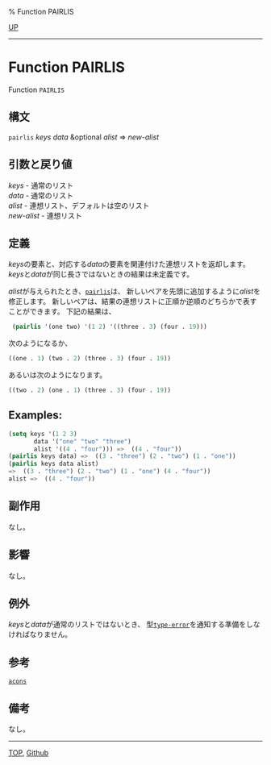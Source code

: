 % Function PAIRLIS

[UP](14.2.html)  

---

# Function **PAIRLIS**


Function `PAIRLIS`


## 構文

`pairlis` *keys* *data* &optional *alist* => *new-alist*


## 引数と戻り値

*keys* - 通常のリスト  
*data* - 通常のリスト  
*alist* - 連想リスト、デフォルトは空のリスト  
*new-alist* - 連想リスト


## 定義

*keys*の要素と、対応する*data*の要素を関連付けた連想リストを返却します。
*keys*と*data*が同じ長さではないときの結果は未定義です。

*alist*が与えられたとき、[`pairlis`](14.2.pairlis.html)は、
新しいペアを先頭に追加するように*alist*を修正します。
新しいペアは、結果の連想リストに正順か逆順のどちらかで表すことができます。
下記の結果は、

```lisp
 (pairlis '(one two) '(1 2) '((three . 3) (four . 19)))
```

次のようになるか、

```lisp
((one . 1) (two . 2) (three . 3) (four . 19))
```

あるいは次のようになります。

```lisp
((two . 2) (one . 1) (three . 3) (four . 19))
```


## Examples:

```lisp
(setq keys '(1 2 3)
       data '("one" "two" "three")
       alist '((4 . "four"))) =>  ((4 . "four"))
(pairlis keys data) =>  ((3 . "three") (2 . "two") (1 . "one"))
(pairlis keys data alist)
=>  ((3 . "three") (2 . "two") (1 . "one") (4 . "four"))
alist =>  ((4 . "four"))
```


## 副作用

なし。


## 影響

なし。


## 例外

*keys*と*data*が通常のリストではないとき、
型[`type-error`](4.4.type-error.html)を通知する準備をしなければなりません。


## 参考

[`acons`](14.2.acons.html)


## 備考

なし。


---
[TOP](index.html),  [Github](https://github.com/nptcl/npt-japanese)

